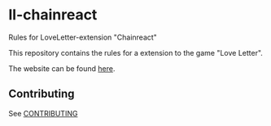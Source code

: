 # ll-chainreact
Rules for LoveLetter-extension "Chainreact"

This repository contains the rules for a extension to the game "Love Letter".

The website can be found [here](https://motrellin.github.io/ll-chainreact/).

## Contributing

See [CONTRIBUTING](CONTRIBUTING.md)
